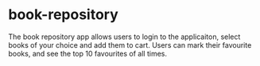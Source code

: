 # book-repository

The book repository app allows users to login to the applicaiton, select books of your choice and add them to cart.
Users can mark their favourite books, and see the top 10 favourites of all times.
